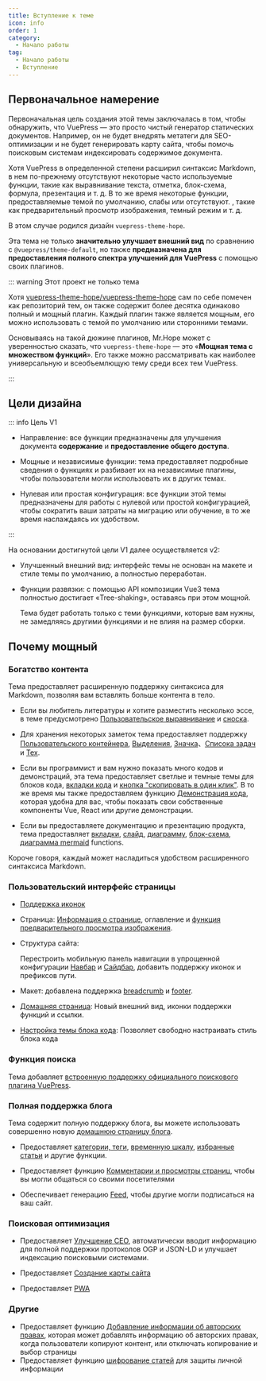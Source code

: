```yaml
---
title: Вступление к теме
icon: info
order: 1
category:
  - Начало работы
tag:
  - Начало работы
  - Вступление
---
```


## Первоначальное намерение

Первоначальная цель создания этой темы заключалась в том, чтобы обнаружить, что VuePress — это просто чистый генератор статических документов. Например, он не будет внедрять метатеги для SEO-оптимизации и не будет генерировать карту сайта, чтобы помочь поисковым системам индексировать содержимое документа.

Хотя VuePress в определенной степени расширил синтаксис Markdown, в нем по-прежнему отсутствуют некоторые часто используемые функции, такие как выравнивание текста, отметка, блок-схема, формула, презентация и т. д. В то же время некоторые функции, предоставляемые темой по умолчанию, слабы или отсутствуют. , такие как предварительный просмотр изображения, темный режим и т. д.

В этом случае родился дизайн `vuepress-theme-hope`.

Эта тема не только **значительно улучшает внешний вид** по сравнению с `@vuepress/theme-default`, но также **предназначена для предоставления полного спектра улучшений для VuePress** с помощью своих плагинов.

::: warning Этот проект не только тема

Хотя [vuepress-theme-hope/vuepress-theme-hope](https://github.com/vuepress-theme-hope/vuepress-theme-hope) сам по себе помечен как репозиторий тем, он также содержит более десятка одинаково полный и мощный плагин. Каждый плагин также является мощным, его можно использовать с темой по умолчанию или сторонними темами.

Основываясь на такой дюжине плагинов, Mr.Hope может с уверенностью сказать, что `vuepress-theme-hope` — это «**Мощная тема с множеством функций**». Его также можно рассматривать как наиболее универсальную и всеобъемлющую тему среди всех тем VuePress.

:::

## Цели дизайна

::: info Цель V1

- Направление: все функции предназначены для улучшения документа **содержание** и **предоставление общего доступа**.

- Мощные и независимые функции: тема предоставляет подробные сведения о функциях и разбивает их на независимые плагины, чтобы пользователи могли использовать их в других темах.

- Нулевая или простая конфигурация: все функции этой темы предназначены для работы с нулевой или простой конфигурацией, чтобы сократить ваши затраты на миграцию или обучение, в то же время наслаждаясь их удобством.

:::

На основании достигнутой цели V1 далее осуществляется v2:

- Улучшенный внешний вид: интерфейс темы не основан на макете и стиле темы по умолчанию, а полностью переработан.

- Функции развязки: с помощью API композиции Vue3 тема полностью достигает «Tree-shaking», оставаясь при этом мощной.

  Тема будет работать только с теми функциями, которые вам нужны, не замедляясь другими функциями и не влияя на размер сборки.

## Почему мощный

### Богатство контента

Тема предоставляет расширенную поддержку синтаксиса для Markdown, позволяя вам вставлять больше контента в тело.

- Если вы любитель литературы и хотите разместить несколько эссе, в теме предусмотрено [Пользовательское выравнивание](../markdown/align.md) и [сноска](../markdown/footnote.md).

- Для хранения некоторых заметок тема предоставляет поддержку [Пользовательского контейнера](../markdown/container.md), [Выделения](../markdown/mark.md), [Значка](../markdown/components.md)、[Списока задач](../markdown/tasklist.md) и [Tex](../markdown/tex.md).

- Если вы программист и вам нужно показать много кодов и демонстраций, эта тема предоставляет светлые и темные темы для блоков кода, [вкладки кода](../markdown/code-tabs.md) и [кнопка "скопировать в один клик"](../feature/copy-code.md). В то же время мы также предоставляем функцию [Демонстрация кода](../markdown/demo.md), которая удобна для вас, чтобы показать свои собственные компоненты Vue, React или другие демонстрации.

- Если вы предоставляете документацию и презентацию продукта, тема предоставляет [вкладки](../markdown/tabs.md), [слайд](../markdown/presentation.md), [диаграмму](../markdown/chart.md), [блок-схема](../markdown/flowchart.md), [диаграмма mermaid](../markdown/mermaid.md) functions.

Короче говоря, каждый может насладиться удобством расширенного синтаксиса Markdown.

### Пользовательский интерфейс страницы

- [Поддержка иконок](../interface/icon.md)

- Страница: [Информация о странице](../feature/page-info.md), оглавление и [функция предварительного просмотра изображения](../feature/photo-swipe.md).

- Структура сайта:

  Перестроить мобильную панель навигации в упрощенной конфигурации [Навбар](../layout/navbar.md) и [Сайдбар](../layout/sidebar.md), добавить поддержку иконок и префиксов пути.

- Макет: добавлена поддержка [breadcrumb](../layout/breadcrumb.md) и [footer](../layout/footer.md).

- [Домашняя страница](../layout/home.md): Новый внешний вид, иконки поддержки функций и ссылки.

- [Настройка темы блока кода](../interface/code-theme.md): Позволяет свободно настраивать стиль блока кода

### Функция поиска

Тема добавляет [встроенную поддержку официального поискового плагина VuePress](../feature/search.md).

### Полная поддержка блога

Тема содержит полную поддержку блога, вы можете использовать совершенно новую [домашнюю страницу блога](../blog/home.md).

- Предоставляет [категории, теги](../blog/category-and-tags.md), [временную шкалу](../blog/timeline.md), [избранные статьи](../blog/article.md) и другие функции.

- Предоставляет функцию [Комментарии и просмотры страниц](../feature/comment.md), чтобы вы могли общаться со своими посетителями

- Обеспечивает генерацию [Feed](../advanced/feed.md), чтобы другие могли подписаться на ваш сайт.

### Поисковая оптимизация

- Предоставляет [Улучшение СЕО](../advanced/seo.md), автоматически вводит информацию для полной поддержки протоколов OGP и JSON-LD и улучшает индексацию поисковыми системами.

- Предоставляет [Создание карты сайта](../advanced/sitemap.md)

- Предоставляет [PWA](../advanced/pwa.md)

### Другие

- Предоставляет функцию [Добавление информации об авторских правах](../feature/copyright.md), которая может добавлять информацию об авторских правах, когда пользователи копируют контент, или отключать копирование и выбор страницы
- Предоставляет функцию [шифрование статей](../feature/encrypt.md) для защиты личной информации
